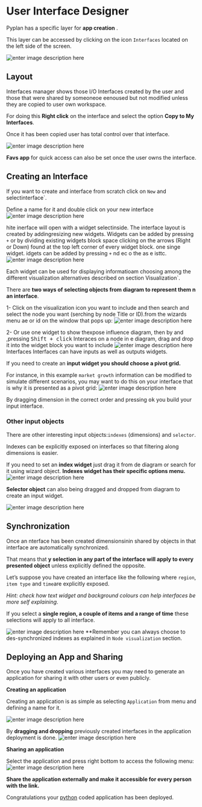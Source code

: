 
# User Interface Designer
Pyplan has a specific layer for **app creation** .

This layer can be accessed by clicking on the icon `Interfaces` located on the left side of the screen. 



![enter image description here](http://img.pyplan.org/UI_interfaces.png)
## Layout
Interfaces manager shows those I/O Interfaces created by the user and those that were  shared by someoneoe eenoused but not modified unless they are copied to user own workspace.

For doing this **Right click** on the interface and select the option **Copy to My Interfaces**.

Once it has been copied user has total control over that interface.
 


![enter image description here](http://img.pyplan.org/Ui_layout_new1.png)

**Favs app** for quick access can also be set once the user owns the interface.

## Creating an Interface
If you want to create and interface from scratch click on `New` and selectinterface`. 

Define a name for it and double click on your new interface
![enter image description here](http://img.pyplan.org/Ui_new_interface.png)

hite inerface will open with a widget selectinside.
The interface layout is created by addingresizing new widgets. Widgets can be added by pressing `+` or by dividing existing widgets block space clicking on the arrows (Right or Down) found at the top left corner of every widget block.
one singe widget. idgets can be added by pressing `+` nd ec o the as e isttc.
![enter image description here](http://img.pyplan.org/Ui_blanck_interface.png)

Each widget can be used for displaying informatioam choosing among the different visualization alternatives described on section  Visualization`. 

There are **two ways of selecting objects from diagram to represent them n an interface**.

1- Click on the visualization icon you want to include and then search and select the node you want (serching by node Title or ID).from the wizards menu ae or id on the window that pops up:
![enter image description here](http://img.pyplan.org/UI_sele_obje_op1.png)

2- Or use one widget to show thexpose influence diagram, then by  and ,pressing <kbd>Shift + click</kbd>
  Interaces on a node in e diagram, drag and drop it into the widget block you want to include 
![enter image description here](http://img.pyplan.org/UI_sele_obje_op2.png)
Interfaces
Interfaces can have inputs as well as outputs widgets.

If you need to create an **input widget you should choose a pivot grid.**

For instance, in this example `market growth` information can be modified to simulate different scenarios, you may want to do this on your interface that is why it is presented as a pivot grid:
![enter image description here](http://img.pyplan.org/UI_pivot_input.png)

By dragging dimension in the correct order and pressing <kbd>ok</kbd> you build your input interface.

### Other input objects
There are other interesting input objects:`indexes` (dimensions) and `selector`.

Indexes can be explicitly exposed on interfaces so that filtering  along dimensions is easier.

If you need to set an **index widget** just drag it from de diagram or search for it using wizard object.
**Indexes widget has their specific options menu.**
![enter image description here](http://img.pyplan.org/UI_indexes.png)


**Selector object** can also being dragged and dropped from diagram to create an input widget.

![enter image description here](http://img.pyplan.org/UI_choices.png)
## Synchronization
Once an nterface has been created dimensionsinin shared by objects in that interface are automatically synchronized.

That means that **y selection in any part of the interface will apply to every presented object** unless explicitly defined the opposite.

Let’s suppose you have created an interface like the following where `region`, `item type` and `time`are explicitly exposed.
 
*Hint: check how text widget and background colours can help interfaces be more self explaining*.

If you select a **single region, a couple of items and a range of time** these selections will apply to all interface.

![enter image description here](http://img.pyplan.org/UI_synchro_new.jpg)
**Remember you can always choose to des-synchronized indexes as explained in `Node visualization` section.

## Deploying an App and Sharing
Once you have created various interfaces you may need to generate an application for sharing it with other users or even publicly.

**Creating an application**

Creating an application is as simple as selecting `Application` from menu and defining a name for it.

![enter image description here](http://img.pyplan.org/UI_create_app.png)

By **dragging and dropping** previously created interfaces in the application deployment is done.
![enter image description here](http://img.pyplan.org/UI_drag_dro_inter.png)

**Sharing an application**

Select the application and press right bottom to access the following menu:
![enter image description here](http://img.pyplan.org/UI_share_app.png)

**Share the application externally and make it accessible for every person with the link.**

Congratulations your [python](https://www.python.org/) coded application has been deployed.


<!--stackedit_data:
eyJoaXN0b3J5IjpbLTc5ODU5MTg0MywxNjA1MjU5MzkzLC04MT
EzMTQwNjQsMTY4Mjc5MzgzLC0xMzA2ODg4Nzk3LDkyMjA2MDU0
NiwtMTM4Mjk2NTQ4NCwtNTQ5NTI2MTI0LC0yNzc2MzY5NTgsLT
E5NzI4NjkwNjAsLTE1NzcxNzY2NzksLTE5MzIwNTYxODIsMTUy
ODUxMzA5OCwtMTg2MDI2MjYwNSwxMjY2MTE2ODk5LC0xNjYyMz
Q3MTgxLC0xMzQyODU4OTMzLDU3NTEyMjY1Niw1OTQzMDY4MTMs
NzM2NjY0MTk1XX0=
-->